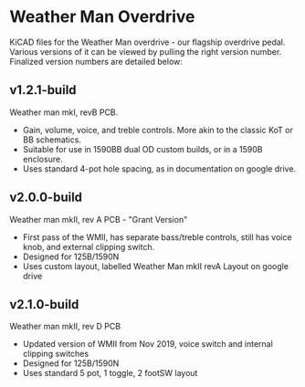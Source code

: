 # Weather Man Overdrive

KiCAD files for the Weather Man overdrive - our flagship overdrive pedal. Various versions of it can be viewed by pulling the right version number. Finalized version numbers are detailed below:

## v1.2.1-build
Weather man mkI, revB PCB. 
 - Gain, volume, voice, and treble controls. More akin to the classic KoT or BB schematics. 
 - Suitable for use in 1590BB dual OD custom builds, or in a 1590B enclosure.
 - Uses standard 4-pot hole spacing, as in documentation on google drive. 

## v2.0.0-build
Weather man mkII, rev A PCB - "Grant Version"
 - First pass of the WMII, has separate bass/treble controls, still has voice knob, and external clipping switch.
 - Designed for 125B/1590N
 - Uses custom layout, labelled Weather Man mkII revA Layout on google drive

## v2.1.0-build
Weather man mkII, rev D PCB
 - Updated version of WMII from Nov 2019, voice switch and internal clipping switches
 - Designed for 125B/1590N
 - Uses standard 5 pot, 1 toggle, 2 footSW layout
